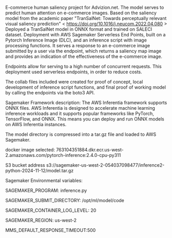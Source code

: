 E-commerce human saliency project for Advizion.net. The model serves to predict human attention on e-commerce images. Based on the saliency model from the academic paper "TranSalNet: Towards perceptually relevant visual saliency prediction" < https://doi.org/10.1016/j.neucom.2022.04.080 > Deployed a TranSalNet model in ONNX format and trained on SALECI dataset. Deployment with AWS Sagemaker Serverless End Points, built on a Pytorch Inference Image (DLC), and an inference script with image processing functions.  It serves a response to an e-commerce image submitted by a user via the endpoint, which returns a saliency map image and provides an indication of the effectiveness of the e-commerce image. 

Endpoints allow for serving to a high number of concurrent requests. This deployment used serverless endpoints, in order to reduce costs.

The collab files included were created for proof of concept, local development of inference script functions, and final proof of working model by calling the endpoints via the boto3 API. 

Sagemaker Framework description:
The AWS Inferentia framework supports ONNX files. AWS Inferentia is designed to accelerate machine learning inference workloads and it supports popular frameworks like PyTorch, TensorFlow, and ONNX. This means you can deploy and run ONNX models on AWS Inferentia instances.

The model directory is compressed into a tar.gz file and loaded to AWS Sagemaker.

docker image selected: 
763104351884.dkr.ecr.us-west-2.amazonaws.com/pytorch-inference:2.4.0-cpu-py311

S3 bucket address
s3://sagemaker-us-west-2-054037098477/inference2-python-2024-11-12/model.tar.gz

Sagemaker Environmental variables: 

SAGEMAKER_PROGRAM: inference.py

SAGEMAKER_SUBMIT_DIRECTORY: /opt/ml/model/code

SAGEMAKER_CONTAINER_LOG_LEVEL: 20

SAGEMAKER_REGION: us-west-2

MMS_DEFAULT_RESPONSE_TIMEOUT:500

